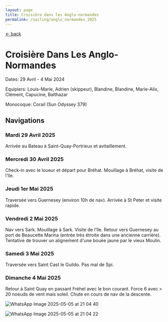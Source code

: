 ```yaml
---
layout: page
title: Croisière dans les Anglo-normandes
permalink: /sailing/anglo_normandes_2025
---
```


[<- back](.)

# Croisière Dans Les Anglo-Normandes

Dates: 29 Avril - 4 Mai 2024

Equipiers: Louis-Marie, Adrien (skippeur), Blandine, Blandine, Marie-Alix, Clément, Capucine, Balthazar

Monocoque: Corail (Sun Odyssey 379)

## Navigations

### Mardi 29 Avril 2025

Arrivée au Bateau à Saint-Quay-Portrieux et avitaillement.

### Mercredi 30 Avril 2025

Check-in avec le loueur et départ pour Bréhat. Mouillage à Bréhat, visite de l'île.

### Jeudi 1er Mai 2025

Traversée vers Guernesey (environ 10h de nav). Arrivée à St Peter et visite rapide.

### Vendredi 2 Mai 2025

Nav vers Sark. Mouillage à Sark. Visite de l'île. Retour vers Guernesey au port de Beaucette Marina (entrée très étroite dans une ancienne carrière). 
Tentative de trouver un alignement d'une bouée jaune par le vieux Moulin.

### Samedi 3 Mai 2025

Traversée vers Saint Cast le Guildo. Pas mal de Spi.

### Dimanche 4 Mai 2025

Retour à Saint Quay en passant Fréhel avec le bon courant. Force 6 avec > 20 noeuds de vent mais soleil. Chute en cours de nav de la descente.

![WhatsApp Image 2025-05-05 at 21 04 40](https://github.com/user-attachments/assets/e3baccc8-a1a3-42e0-a395-acbde64c35c7)

![WhatsApp Image 2025-05-05 at 21 04 22](https://github.com/user-attachments/assets/683f3c07-d6f8-4470-8908-c76c7f93b992)


